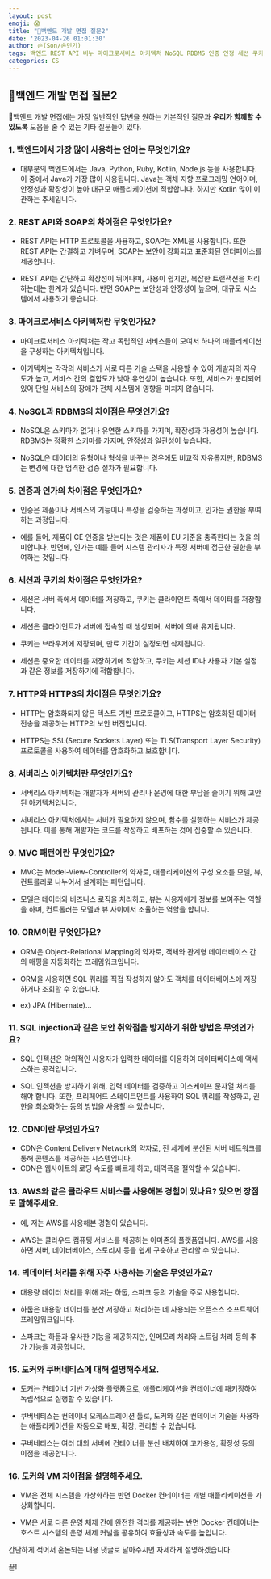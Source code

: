 ```yaml
---
layout: post
emoji: 😱
title: "👿백엔드 개발 면접 질문2"
date: '2023-04-26 01:01:30'
author: 손(Son/손민기)
tags: 백엔드 REST API 비누 마이크로서비스 아키텍처 NoSQL RDBMS 인증 인정 세션 쿠키 HTTP HTTPS 서버리스 아키텍처 MVC 패턴 오름 SQL 인젝션 CDN AWS 빅데이터 처리 하둡 스파크 도커 쿠버네티스 콘텐츠 전송 네트워크 클라우드 컴퓨팅 가상화 오픈 소스 컨테이너화 오케스트레이션 확장성 벡엔드면접 면접질문
categories: CS
---
```


## 👿백엔드 개발 면접 질문2

👿백엔드 개발 면접에는 가장 일반적인 답변을 원하는 기본적인 질문과 **우리가 함께할 수 있도록** 도움을 줄 수 있는 기타 질문들이 있다.

### 1. 백엔드에서 가장 많이 사용하는 언어는 무엇인가요?
- 대부분의 백엔드에서는 Java, Python, Ruby, Kotlin, Node.js 등을 사용합니다.
이 중에서 Java가 가장 많이 사용됩니다. Java는 객체 지향 프로그래밍 언어이며, 안정성과 확장성이 높아 대규모 애플리케이션에 적합합니다. 하지만 Kotlin 많이 이관하는 추세입니다.

### 2. REST API와 SOAP의 차이점은 무엇인가요?

- REST API는 HTTP 프로토콜을 사용하고, SOAP는 XML을 사용합니다. 또한 REST API는 간결하고 가벼우며, SOAP는 보안이 강화되고 표준화된 인터페이스를 제공합니다.
  
- REST API는 간단하고 확장성이 뛰어나며, 사용이 쉽지만, 복잡한 트랜잭션을 처리하는데는 한계가 있습니다. 반면 SOAP는 보안성과 안정성이 높으며, 대규모 시스템에서 사용하기 좋습니다.
### 3. 마이크로서비스 아키텍처란 무엇인가요?
- 마이크로서비스 아키텍처는 작고 독립적인 서비스들이 모여서 하나의 애플리케이션을 구성하는 아키텍처입니다.

- 아키텍처는 각각의 서비스가 서로 다른 기술 스택을 사용할 수 있어 개발자의 자유도가 높고, 서비스 간의 결합도가 낮아 유연성이 높습니다. 또한, 서비스가 분리되어 있어 단일 서비스의 장애가 전체 시스템에 영향을 미치지 않습니다.
  
### 4. NoSQL과 RDBMS의 차이점은 무엇인가요?

- NoSQL은 스키마가 없거나 유연한 스키마를 가지며, 확장성과 가용성이 높습니다. RDBMS는 정확한 스키마를 가지며, 안정성과 일관성이 높습니다.

- NoSQL은 데이터의 유형이나 형식을 바꾸는 경우에도 비교적 자유롭지만, RDBMS는 변경에 대한 엄격한 검증 절차가 필요합니다.

### 5. 인증과 인가의 차이점은 무엇인가요?
- 인증은 제품이나 서비스의 기능이나 특성을 검증하는 과정이고, 인가는 권한을 부여하는 과정입니다.

- 예를 들어, 제품이 CE 인증을 받는다는 것은 제품이 EU 기준을 충족한다는 것을 의미합니다. 반면에, 인가는 예를 들어 시스템 관리자가 특정 서버에 접근한 권한을 부여하는 것입니다.

### 6. 세션과 쿠키의 차이점은 무엇인가요?

- 세션은 서버 측에서 데이터를 저장하고, 쿠키는 클라이언트 측에서 데이터를 저장합니다.

- 세션은 클라이언트가 서버에 접속할 때 생성되며, 서버에 의해 유지됩니다.

- 쿠키는 브라우저에 저장되며, 만료 기간이 설정되면 삭제됩니다.

- 세션은 중요한 데이터를 저장하기에 적합하고, 쿠키는 세션 ID나 사용자 기본 설정과 같은 정보를 저장하기에 적합합니다.


### 7. HTTP와 HTTPS의 차이점은 무엇인가요?

- HTTP는 암호화되지 않은 텍스트 기반 프로토콜이고, HTTPS는 암호화된 데이터 전송을 제공하는 HTTP의 보안 버전입니다.

- HTTPS는 SSL(Secure Sockets Layer) 또는 TLS(Transport Layer Security) 프로토콜을 사용하여 데이터를 암호화하고 보호합니다.
### 8. 서버리스 아키텍처란 무엇인가요?

- 서버리스 아키텍처는 개발자가 서버의 관리나 운영에 대한 부담을 줄이기 위해 고안된 아키텍처입니다.

- 서버리스 아키텍처에서는 서버가 필요하지 않으며, 함수를 실행하는 서비스가 제공됩니다. 이를 통해 개발자는 코드를 작성하고 배포하는 것에 집중할 수 있습니다.


### 9. MVC 패턴이란 무엇인가요?

- MVC는 Model-View-Controller의 약자로, 애플리케이션의 구성 요소를 모델, 뷰, 컨트롤러로 나누어서 설계하는 패턴입니다.

- 모델은 데이터와 비즈니스 로직을 처리하고, 뷰는 사용자에게 정보를 보여주는 역할을 하며, 컨트롤러는 모델과 뷰 사이에서 조율하는 역할을 합니다.

### 10. ORM이란 무엇인가요?

- ORM은 Object-Relational Mapping의 약자로, 객체와 관계형 데이터베이스 간의 매핑을 자동화하는 프레임워크입니다.

- ORM을 사용하면 SQL 쿼리를 직접 작성하지 않아도 객체를 데이터베이스에 저장하거나 조회할 수 있습니다.
  
- ex) JPA (Hibernate)...
  
### 11. SQL injection과 같은 보안 취약점을 방지하기 위한 방법은 무엇인가요?

- SQL 인젝션은 악의적인 사용자가 입력한 데이터를 이용하여 데이터베이스에 액세스하는 공격입니다.

- SQL 인젝션을 방지하기 위해, 입력 데이터를 검증하고 이스케이프 문자열 처리를 해야 합니다. 또한, 프리페어드 스테이트먼트를 사용하여 SQL 쿼리를 작성하고, 권한을 최소화하는 등의 방법을 사용할 수 있습니다.

### 12. CDN이란 무엇인가요?

- CDN은 Content Delivery Network의 약자로, 전 세계에 분산된 서버 네트워크를 통해 콘텐츠를 제공하는 시스템입니다.
- CDN은 웹사이트의 로딩 속도를 빠르게 하고, 대역폭을 절약할 수 있습니다.

### 13. AWS와 같은 클라우드 서비스를 사용해본 경험이 있나요? 있으면 장점도 말해주세요.

- 예, 저는 AWS를 사용해본 경험이 있습니다.

- AWS는 클라우드 컴퓨팅 서비스를 제공하는 아마존의 플랫폼입니다. AWS를 사용하면 서버, 데이터베이스, 스토리지 등을 쉽게 구축하고 관리할 수 있습니다.
  
### 14. 빅데이터 처리를 위해 자주 사용하는 기술은 무엇인가요?

- 대용량 데이터 처리를 위해 저는 하둡, 스파크 등의 기술을 주로 사용합니다.

- 하둡은 대용량 데이터를 분산 저장하고 처리하는 데 사용되는 오픈소스 소프트웨어 프레임워크입니다. 

- 스파크는 하둡과 유사한 기능을 제공하지만, 인메모리 처리와 스트림 처리 등의 추가 기능을 제공합니다.
### 15. 도커와 쿠버네티스에 대해 설명해주세요.

- 도커는 컨테이너 기반 가상화 플랫폼으로, 애플리케이션을 컨테이너에 패키징하여 독립적으로 실행할 수 있습니다.

- 쿠버네티스는 컨테이너 오케스트레이션 툴로, 도커와 같은 컨테이너 기술을 사용하는 애플리케이션을 자동으로 배포, 확장, 관리할 수 있습니다.

- 쿠버네티스는 여러 대의 서버에 컨테이너를 분산 배치하여 고가용성, 확장성 등의 이점을 제공합니다.

### 16. 도커와 VM 차이점을 설명해주세요.
- VM은 전체 시스템을 가상화하는 반면 Docker 컨테이너는 개별 애플리케이션을 가상화합니다. 

- VM은 서로 다른 운영 체제 간에 완전한 격리를 제공하는 반면 Docker 컨테이너는 호스트 시스템의 운영 체제 커널을 공유하여 효율성과 속도를 높입니다.

간단하게 적어서 혼돈되는 내용 댓글로 달아주시면 자세하게 설명하겠습니다. 

끝!

```toc
```